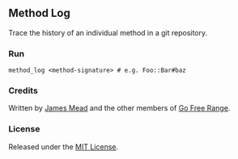 ## Method Log

Trace the history of an individual method in a git repository.

### Run

    method_log <method-signature> # e.g. Foo::Bar#baz

### Credits

Written by [James Mead](http://jamesmead.org) and the other members of [Go Free Range](http://gofreerange.com).

### License

Released under the [MIT License](https://github.com/freerange/method_log/blob/master/LICENSE).

